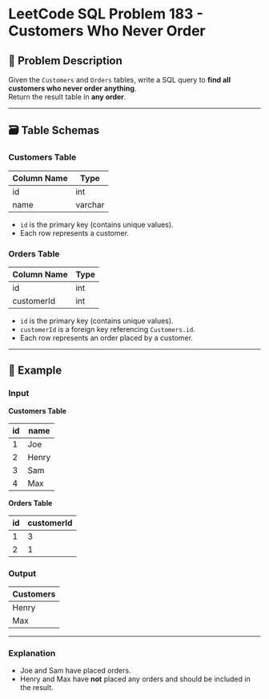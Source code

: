 # LeetCode SQL Problem 183 - Customers Who Never Order

## 📘 Problem Description

Given the `Customers` and `Orders` tables, write a SQL query to **find all customers who never order anything**.  
Return the result table in **any order**.

---

## 🗃️ Table Schemas

### Customers Table

| Column Name | Type    |
|-------------|---------|
| id          | int     |
| name        | varchar |

- `id` is the primary key (contains unique values).
- Each row represents a customer.

### Orders Table

| Column Name | Type |
|-------------|------|
| id          | int  |
| customerId  | int  |

- `id` is the primary key (contains unique values).
- `customerId` is a foreign key referencing `Customers.id`.
- Each row represents an order placed by a customer.

---

## 🧪 Example

### Input

**Customers Table**

| id | name  |
|----|-------|
| 1  | Joe   |
| 2  | Henry |
| 3  | Sam   |
| 4  | Max   |

**Orders Table**

| id | customerId |
|----|------------|
| 1  | 3          |
| 2  | 1          |

### Output

| Customers |
|-----------|
| Henry     |
| Max       |

---

### Explanation

- Joe and Sam have placed orders.
- Henry and Max have **not** placed any orders and should be included in the result.
